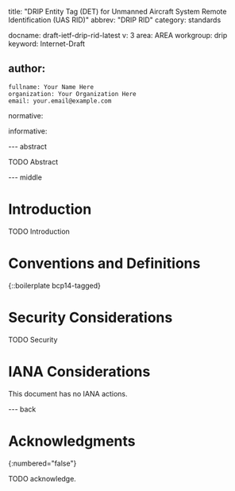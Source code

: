 title: "DRIP Entity Tag (DET) for Unmanned Aircraft System Remote Identification (UAS RID)"
abbrev: "DRIP RID"
category: standards

docname: draft-ietf-drip-rid-latest
v: 3
area: AREA
workgroup: drip
keyword: Internet-Draft


author:
 -
    fullname: Your Name Here
    organization: Your Organization Here
    email: your.email@example.com

normative:

informative:


--- abstract

TODO Abstract


--- middle

# Introduction

TODO Introduction


# Conventions and Definitions

{::boilerplate bcp14-tagged}


# Security Considerations

TODO Security


# IANA Considerations

This document has no IANA actions.


--- back

# Acknowledgments
{:numbered="false"}

TODO acknowledge.
